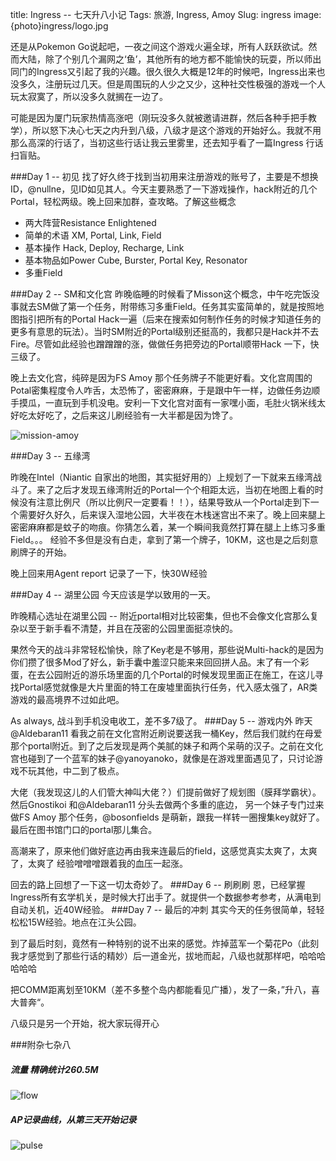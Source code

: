title: Ingress -- 七天升八小记
Tags: 旅游, Ingress, Amoy
Slug: ingress
image: {photo}ingress/logo.jpg


还是从Pokemon Go说起吧，一夜之间这个游戏火遍全球，所有人跃跃欲试。然而大陆，除了个别几个漏网之‘鱼’，其他所有的地方都不能愉快的玩耍，所以师出同门的Ingress又引起了我的兴趣。很久很久大概是12年的时候吧，Ingress出来也没多久，注册玩过几天。但是周围玩的人少之又少，这种社交性极强的游戏一个人玩太寂寞了，所以没多久就搁在一边了。

可能是因为厦门玩家热情高涨吧（刚玩没多久就被邀请进群，然后各种手把手教学），所以怒下决心七天之内升到八级，八级才是这个游戏的开始好么。我就不用那么高深的行话了，当初这些行话让我云里雾里，还去知乎看了一篇Ingress 行话扫盲贴。

###Day 1 -- 初见
找了好久终于找到当初用来注册游戏的账号了，主要是不想换ID，@nullne，见ID如见其人。今天主要熟悉了一下游戏操作，hack附近的几个Portal，轻松两级。晚上回来加群，查攻略。了解这些概念

- 两大阵营Resistance Enlightened
- 简单的术语 XM, Portal, Link, Field
- 基本操作 Hack, Deploy, Recharge, Link
- 基本物品如Power Cube, Burster, Portal Key, Resonator
- 多重Field

###Day 2 -- SM和文化宫
昨晚临睡的时候看了Misson这个概念，中午吃完饭没事就去SM做了第一个任务，附带练习多重Field。任务其实蛮简单的，就是按照地图指引把所有的Portal Hack一遍（后来在搜索如何制作任务的时候才知道任务的更多有意思的玩法）。当时SM附近的Portal级别还挺高的，我都只是Hack并不去Fire。尽管如此经验也蹭蹭蹭的涨，做做任务把旁边的Portal顺带Hack 一下，快三级了。

晚上去文化宫，纯碎是因为FS Amoy 那个任务牌子不能更好看。文化宫周围的Potal密集程度令人咋舌，太恐怖了，密密麻麻，于是跟中午一样，边做任务边顺手摸瓜，一直玩到手机没电。安利一下文化宫对面有一家嘿小面，毛肚火锅米线太好吃太好吃了，之后来这儿刷经验有一大半都是因为馋了。

![mission-amoy]({photo}ingress/mission-amoy.png)

###Day 3 -- 五缘湾

昨晚在Intel（Niantic 自家出的地图，其实挺好用的）上规划了一下就来五缘湾战斗了。来了之后才发现五缘湾附近的Portal一个个相距太远，当初在地图上看的时候没有注意比例尺（所以比例尺一定要看！！），结果导致从一个Portal走到下一个需要好久好久，后来误入湿地公园，大半夜在木栈迷宫出不来了。晚上回来腿上密密麻麻都是蚊子的吻痕。你猜怎么着，某一个瞬间我竟然打算在腿上上练习多重Field。。。
经验不多但是没有白走，拿到了第一个牌子，10KM，这也是之后刻意刷牌子的开始。

晚上回来用Agent report 记录了一下，快30W经验

###Day 4 -- 湖里公园
今天应该是学以致用的一天。

昨晚精心选址在湖里公园 -- 附近portal相对比较密集，但也不会像文化宫那么复杂以至于新手看不清楚，并且在茂密的公园里面挺凉快的。

果然今天的战斗非常轻松愉快，除了Key老是不够用，那些说Multi-hack的是因为你们攒了很多Mod了好么，新手囊中羞涩只能来来回回拼人品。末了有一个彩蛋，在去公园附近的游乐场里面的几个Portal的时候发现里面正在施工，在这儿寻找Portal感觉就像是大片里面的特工在废墟里面执行任务，代入感太强了，AR类游戏的最高境界不过如此吧。

As always, 战斗到手机没电收工，差不多7级了。
###Day 5 -- 游戏内外
昨天@Aldebaran11  看我之前在文化宫附近刷说要送我一桶Key，然后我们就约在母爱那个portal附近。到了之后发现是两个美腻的妹子和两个呆萌的汉子。之前在文化宫也碰到了一个蓝军的妹子@yanoyanoko，就像是在游戏里面遇见了，只讨论游戏不玩其他，中二到了极点。

大佬（我发现这儿的人们管大神叫大佬？）们提前做好了规划图（膜拜学霸状）。然后Gnostikoi 和@Aldebaran11 分头去做两个多重的底边， 另一个妹子专门过来做FS Amoy 那个任务，@bosonfields 是萌新，跟我一样转一圈搜集key就好了。最后在图书馆门口的portal那儿集合。

高潮来了，原来他们做好底边再由我来连最后的field，这感觉真实太爽了，太爽了，太爽了 经验噌噌噌跟着我的血压一起涨。

回去的路上回想了一下这一切太奇妙了。
###Day 6 -- 刷刷刷
恩，已经掌握Ingress所有玄学机关，是时候大打出手了。就提供一个数据参考参考，从满电到自动关机，近40W经验。
###Day 7 -- 最后的冲刺
其实今天的任务很简单，轻轻松松15W经验。地点在江头公园。

到了最后时刻，竟然有一种特别的说不出来的感觉。炸掉蓝军一个菊花Po（此刻我才感觉到了那些行话的精妙）后一道金光，拔地而起，八级也就那样吧，哈哈哈哈哈哈

把COMM距离划至10KM（差不多整个岛内都能看见广播），发了一条，”升八，喜大普奔“。

八级只是另一个开始，祝大家玩得开心


###附杂七杂八

##### 流量 精确统计260.5M
 ![flow]({photo}ingress/flow.jpg)
##### AP记录曲线，从第三天开始记录
 ![pulse]({photo}ingress/pulse.png)
